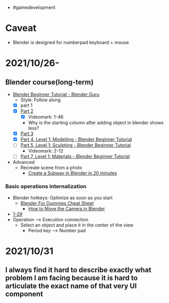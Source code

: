 - #gamedevelopment

# Caveat
- Blender is designed for numberpad keyboard + mouse

# 2021/10/26- 
## Blender course(long-term)
- [Blender Beginner Tutorial - Blender Guru](https://www.youtube.com/watch?v=TPrnSACiTJ4)
  - Style: Follow along
  - [x] part 1
  - [x] [Part 2](https://www.youtube.com/watch?v=RaT-uG5wgUw&t=71s)
    - [x] Videomark: 1-46
    - Why is the starting column after adding object in blender shows less?
  - [x] [Part 3](https://www.youtube.com/watch?v=R2qjqqfkH6E)
  - [x] [Part 4, Level 1: Modelling - Blender Beginner Tutorial](https://www.youtube.com/watch?v=jmSgsaNSQ6s)
  - [ ] [Part 5, Level 1: Sculpting - Blender Beginner Tutorial](https://www.youtube.com/watch?v=6OTX3ZdYvEA)
    - Videomark: 2-12
  - [ ] [Part 7, Level 1: Materials - Blender Beginner Tutorial](https://www.youtube.com/watch?v=5lr8QnR5WWU)
- Advanced
  - Recreate scene from a photo
    - [Create a Subway in Blender in 20 minutes](https://www.youtube.com/watch?v=nb6rSMAooDs)
### Basic operations internalization
- Blender hotkeys: Optimize as soon as you start
  - [Blender For Dummies Cheat Sheet](https://www.dummies.com/web-design-development/blender/blender-for-dummies-cheat-sheet/)
    - [How to Move the Camera in Blender](https://www.youtube.com/watch?v=4HAHY4bWe_E)
- [1-29](https://www.youtube.com/watch?v=R2qjqqfkH6E)
- Operation --> Execution connection
  - Select an object and place it in the center of the view
    - Period key --> Number pad



# 2021/10/31
## I always find it hard to describe exactly what problem I am facing because it is hard to articulate the exact name of that very UI component

